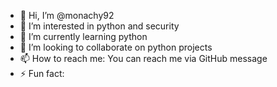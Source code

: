 - 👋 Hi, I’m @monachy92
- 👀 I’m interested in python and security
- 🌱 I’m currently learning python
- 💞️ I’m looking to collaborate on python projects
- 📫 How to reach me: You can reach me via GitHub message
- ⚡ Fun fact:

<!---
monachy92/monachy92 is a ✨ special ✨ repository because its `README.md` (this file) appears on your GitHub profile.
You can click the Preview link to take a look at your changes.
--->
